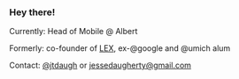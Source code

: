 ### Hey there!

Currently: Head of Mobile @ Albert

Formerly: co-founder of [LEX](lex-markets.com), ex-@google and @umich alum

Contact: [@jtdaugh](twitter.com/jtdaugh) or jessedaugherty@gmail.com
